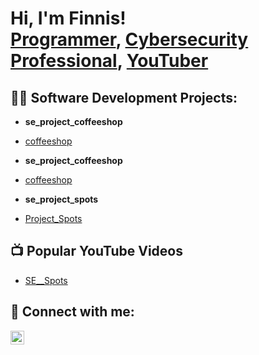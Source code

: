 <h1>Hi, I'm Finnis! <br/><a href="https://github.com/joshmadakor1">Programmer</a>, <a href="https://www.linkedin.com/in/finnis-caldwell-67707473/">Cybersecurity Professional</a>, <a href="https://www.youtube.com/@cybermoney4949">YouTuber</a></h1>

<h2>👨‍💻 Software Development Projects:</h2>


- <b>se_project_coffeeshop</b>
-  [coffeeshop](https://feecasso.github.io/se_project_coffeeshop/)

- <b>se_project_coffeeshop</b>
-  [coffeeshop](https://feecasso.github.io/bike-service/)



- <b>se_project_spots</b>
- [Project_Spots](https://feecasso.github.io/se_project_spots/)

  
<h2>📺 Popular YouTube Videos</h2>

- [SE__Spots](https://www.youtube.com/watch?v=uHy3oM7NnoU)

<h2> 🤳 Connect with me:</h2>

[<img align="left" alt="JoshMadakor | LinkedIn" width="22px" src="https://cdn.jsdelivr.net/npm/simple-icons@v3/icons/linkedin.svg" />][linkedin]



[linkedin]: https://www.linkedin.com/in/finnis-caldwell-67707473/

